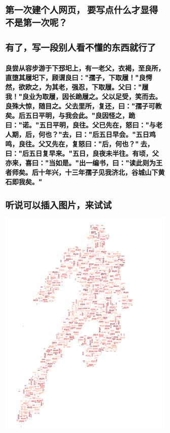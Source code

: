 # 第一次建个人网页， 要写点什么才显得不是第一次呢？

# 有了，写一段别人看不懂的东西就行了

## 良尝从容步游于下邳圯上，有一老父，衣褐，至良所，直堕其履圯下，顾谓良曰："孺子，下取履！"良愕然，欲欧之，为其老，强忍，下取履。父曰："履我！"良业为取履，因长跪履之。父以足受，笑而去。良殊大惊，随目之。父去里所，复还，曰："孺子可教矣。后五日平明，与我会此。"良因怪之，跪曰："诺。"五日平明，良往。父已先在，怒曰："与老人期，后，何也？"去，曰："后五日早会。"五日鸡鸣，良往。父又先在，复怒曰："后，何也？" 去，曰："后五日复早来。"五日，良夜未半往。有顷，父亦来，喜曰："当如是。"出一编书，曰："读此则为王者师矣。后十年兴，十三年孺子见我济北，谷城山下黄石即我矣。"

# 听说可以插入图片，来试试

![这是谁！](/fig/IronMan6.png)
